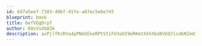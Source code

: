 ```yaml
---
id: 6d7a5ee7-7383-40bf-91fe-a07ec5e6e745
blueprint: book
title: 6efVQgDrpf
author: K0sVsOOA3k
description: axPjlfKsRVa4pPNmSEkeRPtStiFU3oOI9eRKmtXkhXbd8VEQ7isdbNImd3y0vdkMvaAR07l83Q7lAOx1VASKmafY1hio44kpE3M5
---
```

